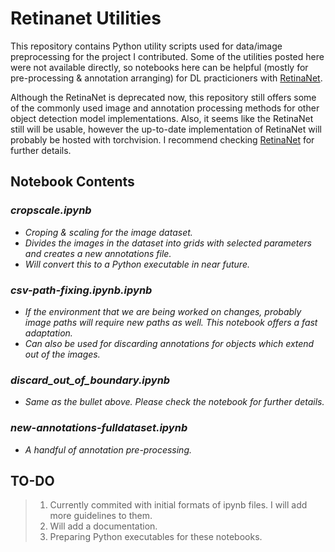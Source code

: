 # Retinanet Utilities

This repository contains Python utility scripts used for data/image preprocessing for the project I contributed. Some of the utilities posted here were not available directly, so notebooks here can be helpful (mostly for pre-processing & annotation arranging) for DL practicioners with [RetinaNet](https://github.com/fizyr/keras-retinanet).

Although the RetinaNet is deprecated now, this repository still offers some of the commonly used image and annotation processing methods for other object detection model implementations. Also, it seems like the RetinaNet still will be usable, however the up-to-date implementation of RetinaNet will probably be hosted with torchvision. I recommend checking [RetinaNet](https://github.com/fizyr/keras-retinanet) for further details. 

## Notebook Contents

### *cropscale.ipynb*
* *Croping & scaling for the image dataset.*
* *Divides the images in the dataset into grids with selected parameters and creates a new annotations file.*
* *Will convert this to a Python executable in near future.*
### *csv-path-fixing.ipynb.ipynb*
* *If the environment that we are being worked on changes, probably image paths will require new paths as well. This notebook offers a fast adaptation.*
* *Can also be used for discarding annotations for objects which extend out of the images.*
### *discard_out_of_boundary.ipynb*
* *Same as the bullet above. Please check the notebook for further details.*
### *new-annotations-fulldataset.ipynb*
* *A handful of annotation pre-processing.*


## TO-DO
> 1. Currently commited with initial formats of ipynb files. I will add more guidelines to them.
> 2. Will add a documentation.
> 3. Preparing Python executables for these notebooks.
